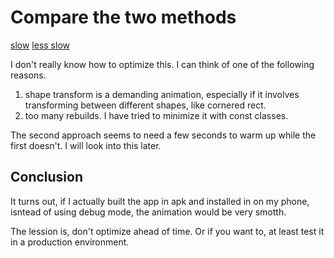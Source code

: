 # Compare the two methods
[slow](slow-enlarge-animation-profile.PNG)
[less slow](less-slow-enlarge-animation-profile.PNG)

I don't really know how to optimize this. I can think of one of the following reasons. 
1. shape transform is a demanding animation, especially if it involves transforming between different shapes, like cornered rect.
2. too many rebuilds. I have tried to minimize it with const classes.

The second approach seems to need a few seconds to warm up while the first doesn't. 
I will look into this later.

## Conclusion
It turns out, if I actually built the app in apk and installed in on my phone, isntead of using debug mode, the animation would be very smotth. 

The lession is, don't optimize ahead of time. Or if you want to, at least test it in a production environment. 